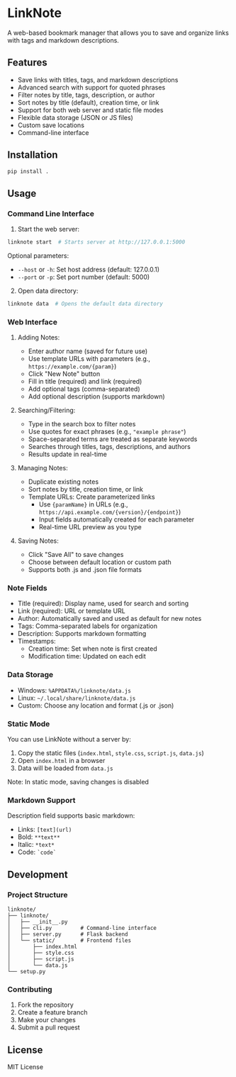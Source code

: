 # LinkNote

A web-based bookmark manager that allows you to save and organize links with tags and markdown descriptions.

## Features

- Save links with titles, tags, and markdown descriptions
- Advanced search with support for quoted phrases
- Filter notes by title, tags, description, or author
- Sort notes by title (default), creation time, or link
- Support for both web server and static file modes
- Flexible data storage (JSON or JS files)
- Custom save locations
- Command-line interface

## Installation

```bash
pip install .
```

## Usage

### Command Line Interface

1. Start the web server:
```bash
linknote start  # Starts server at http://127.0.0.1:5000
```

Optional parameters:
- `--host` or `-h`: Set host address (default: 127.0.0.1)
- `--port` or `-p`: Set port number (default: 5000)

2. Open data directory:
```bash
linknote data  # Opens the default data directory
```

### Web Interface

1. Adding Notes:
   - Enter author name (saved for future use)
   - Use template URLs with parameters (e.g., `https://example.com/{param}`)
   - Click "New Note" button
   - Fill in title (required) and link (required)
   - Add optional tags (comma-separated)
   - Add optional description (supports markdown)

2. Searching/Filtering:
   - Type in the search box to filter notes
   - Use quotes for exact phrases (e.g., `"example phrase"`)
   - Space-separated terms are treated as separate keywords
   - Searches through titles, tags, descriptions, and authors
   - Results update in real-time

3. Managing Notes:
   - Duplicate existing notes
   - Sort notes by title, creation time, or link
   - Template URLs: Create parameterized links
     - Use `{paramName}` in URLs (e.g., `https://api.example.com/{version}/{endpoint}`)
     - Input fields automatically created for each parameter
     - Real-time URL preview as you type

4. Saving Notes:
   - Click "Save All" to save changes
   - Choose between default location or custom path
   - Supports both .js and .json file formats

### Note Fields

- Title (required): Display name, used for search and sorting
- Link (required): URL or template URL
- Author: Automatically saved and used as default for new notes
- Tags: Comma-separated labels for organization
- Description: Supports markdown formatting
- Timestamps: 
  - Creation time: Set when note is first created
  - Modification time: Updated on each edit

### Data Storage

- Windows: `%APPDATA%/linknote/data.js`
- Linux: `~/.local/share/linknote/data.js`
- Custom: Choose any location and format (.js or .json)

### Static Mode

You can use LinkNote without a server by:
1. Copy the static files (`index.html`, `style.css`, `script.js`, `data.js`)
2. Open `index.html` in a browser
3. Data will be loaded from `data.js`

Note: In static mode, saving changes is disabled

### Markdown Support

Description field supports basic markdown:
- Links: `[text](url)`
- Bold: `**text**`
- Italic: `*text*`
- Code: `` `code` ``

## Development

### Project Structure

```
linknote/
├── linknote/
│   ├── __init__.py
│   ├── cli.py         # Command-line interface
│   ├── server.py      # Flask backend
│   └── static/        # Frontend files
│       ├── index.html
│       ├── style.css
│       ├── script.js
│       └── data.js
└── setup.py
```

### Contributing

1. Fork the repository
2. Create a feature branch
3. Make your changes
4. Submit a pull request

## License

MIT License

